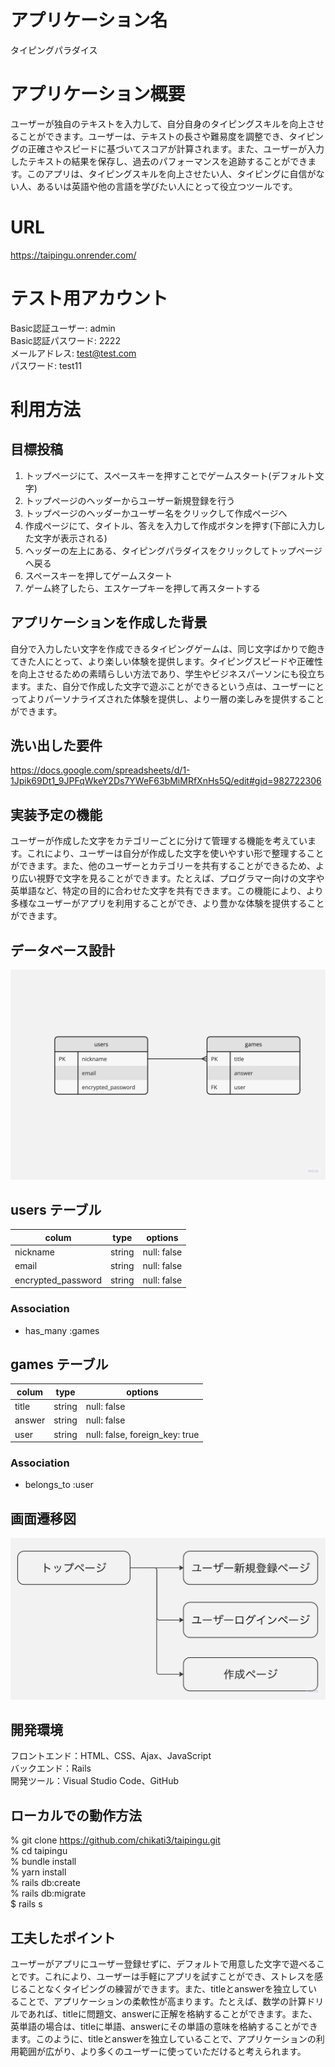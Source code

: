 # アプリケーション名
タイピングパラダイス

# アプリケーション概要
ユーザーが独自のテキストを入力して、自分自身のタイピングスキルを向上させることができます。ユーザーは、テキストの長さや難易度を調整でき、タイピングの正確さやスピードに基づいてスコアが計算されます。また、ユーザーが入力したテキストの結果を保存し、過去のパフォーマンスを追跡することができます。このアプリは、タイピングスキルを向上させたい人、タイピングに自信がない人、あるいは英語や他の言語を学びたい人にとって役立つツールです。

# URL
https://taipingu.onrender.com/

# テスト用アカウント
Basic認証ユーザー: admin  
Basic認証パスワード: 2222  
メールアドレス: test@test.com  
パスワード: test11

# 利用方法
## 目標投稿
1. トップページにて、スペースキーを押すことでゲームスタート(デフォルト文字)
2. トップページのヘッダーからユーザー新規登録を行う
3. トップページのヘッダーかユーザー名をクリックして作成ページへ
4. 作成ページにて、タイトル、答えを入力して作成ボタンを押す(下部に入力した文字が表示される)
5. ヘッダーの左上にある、タイピングパラダイスをクリックしてトップページへ戻る
6. スペースキーを押してゲームスタート
7. ゲーム終了したら、エスケープキーを押して再スタートする

## アプリケーションを作成した背景
自分で入力したい文字を作成できるタイピングゲームは、同じ文字ばかりで飽きてきた人にとって、より楽しい体験を提供します。タイピングスピードや正確性を向上させるための素晴らしい方法であり、学生やビジネスパーソンにも役立ちます。また、自分で作成した文字で遊ぶことができるという点は、ユーザーにとってよりパーソナライズされた体験を提供し、より一層の楽しみを提供することができます。

## 洗い出した要件
https://docs.google.com/spreadsheets/d/1-1Jpik69Dt1_9JPFqWkeY2Ds7YWeF63bMiMRfXnHs5Q/edit#gid=982722306

## 実装予定の機能
ユーザーが作成した文字をカテゴリーごとに分けて管理する機能を考えています。これにより、ユーザーは自分が作成した文字を使いやすい形で整理することができます。また、他のユーザーとカテゴリーを共有することができるため、より広い視野で文字を見ることができます。たとえば、プログラマー向けの文字や英単語など、特定の目的に合わせた文字を共有できます。この機能により、より多様なユーザーがアプリを利用することができ、より豊かな体験を提供することができます。

## データベース設計
![](imgs/%E3%83%87%E3%83%BC%E3%82%BF%E3%83%99%E3%83%BC%E3%82%B9%E8%A8%AD%E8%A8%88.jpg)


## users テーブル
| colum                | type      | options                        |
| -------------------- | --------- | ------------------------------ |
| nickname             | string    | null: false                    |
| email                | string    | null: false                    |
| encrypted_password   | string    | null: false                    |

### Association
- has_many :games


## games テーブル
| colum                | type      | options                        |
| -------------------- | --------- | ------------------------------ |
| title                | string    | null: false                    |
| answer               | string    | null: false                    |
| user                 | string    | null: false, foreign_key: true |

### Association
- belongs_to :user


## 画面遷移図
![](imgs/%E7%94%BB%E9%9D%A2%E9%81%B7%E7%A7%BB%E5%9B%B3.jpg)

## 開発環境
フロントエンド：HTML、CSS、Ajax、JavaScript  
バックエンド：Rails  
開発ツール：Visual Studio Code、GitHub

## ローカルでの動作方法
% git clone https://github.com/chikati3/taipingu.git  
% cd taipingu  
% bundle install  
% yarn install  
% rails db:create  
% rails db:migrate  
$ rails s

## 工夫したポイント
ユーザーがアプリにユーザー登録せずに、デフォルトで用意した文字で遊べることです。これにより、ユーザーは手軽にアプリを試すことができ、ストレスを感じることなくタイピングの練習ができます。また、titleとanswerを独立していることで、アプリケーションの柔軟性が高まります。たとえば、数学の計算ドリルであれば、titleに問題文、answerに正解を格納することができます。また、英単語の場合は、titleに単語、answerにその単語の意味を格納することができます。このように、titleとanswerを独立していることで、アプリケーションの利用範囲が広がり、より多くのユーザーに使っていただけると考えられます。
